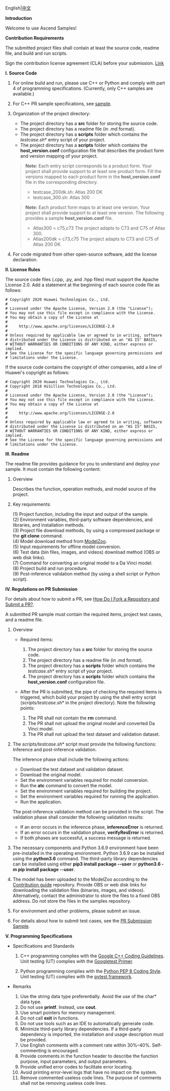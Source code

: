 English|[中文](README_CN.md)

 **Introduction**

Welcome to use Ascend Samples!

 **Contribution Requirements**

The submitted project files shall contain at least the source code, readme file, and build and run scripts.

Sign the contribution license agreement (CLA) before your submission. [Link](https://clasign.osinfra.cn/sign/Z2l0ZWUlMkZhc2NlbmQ=)

 **I. Source Code**

1. For online build and run, please use C++ or Python and comply with part 4 of programming specifications. (Currently, only C++ samples are available.)

2. For C++ PR sample specifications, see [sample](./cplusplus/level2_simple_inference/1_classification/googlenet_imagenet_picture).

3. Organization of the project directory:   
    
    - The project directory has a **src** folder for storing the source code.   
    - The project directory has a readme file (in .md format).   
    - The project directory has a **scripts** folder which contains the **testcase*.sh** entry script of your project.
    - The project directory has a **scripts** folder which contains the **host_version.conf** configuration file that describes the product form and version mapping of your project.
    
    > **Note:** Each entry script corresponds to a product form. Your project shall provide support to at least one product form. Fill the versions mapped to each product form in the **host_version.conf** file in the corresponding directory.
    >- testcase_200dk.sh: Atlas 200 DK   
    >- testcase_300.sh: Atlas 300   
   
    > **Note:** Each product form maps to at least one version. Your project shall provide support to at least one version. The following provides a sample **host_version.conf** file.
    >- Atlas300 = c75,c73        The project adapts to C73 and C75 of Atlas 300.
    >- Atlas200dk = c73,c75        The project adapts to C73 and C75 of Atlas 200 DK.


4. For code migrated from other open-source software, add the license declaration.

 **II. License Rules**

The source code files (.cpp, .py, and .hpp files) must support the Apache License 2.0. Add a statement at the beginning of each source code file as follows:
```
# Copyright 2020 Huawei Technologies Co., Ltd.
#
# Licensed under the Apache License, Version 2.0 (the "License");
# You may not use this file except in compliance with the License.
# You may obtain a copy of the License at
#
#     http://www.apache.org/licenses/LICENSE-2.0
#
# Unless required by applicable law or agreed to in writing, software
# distributed under the License is distributed on an "AS IS" BASIS,
# WITHOUT WARRANTIES OR CONDITIONS OF ANY KIND, either express or implied.
# See the License for the specific language governing permissions and
# limitations under the License.
```
If the source code contains the copyright of other companies, add a line of Huawei's copyright as follows:
```
# Copyright 2020 Huawei Technologies Co., Ltd.
# Copyright 2018 HiSillion Technologies Co., Ltd.
#
# Licensed under the Apache License, Version 2.0 (the "License");
# You may not use this file except in compliance with the License.
# You may obtain a copy of the License at
#
#     http://www.apache.org/licenses/LICENSE-2.0
#
# Unless required by applicable law or agreed to in writing, software
# distributed under the License is distributed on an "AS IS" BASIS,
# WITHOUT WARRANTIES OR CONDITIONS OF ANY KIND, either express or implied.
# See the License for the specific language governing permissions and
# limitations under the License.
```

 **III. Readme**

The readme file provides guidance for you to understand and deploy your sample. It must contain the following content:

1. Overview

    Describes the function, operation methods, and model source of the project.

2. Key requirements:

    (1) Project function, including the input and output of the sample.   
    (2) Environment variables, third-party software dependencies, and libraries, and installation methods.   
    (3) Project file download methods, by using a compressed package or the **git clone** command.   
    (4) Model download method from [ModelZoo](https://github.com/Ascend/modelzoo).  
    (5) Input requirements for offline model conversion.   
    (6) Test data (bin files, images, and videos) download method (OBS or web disk links).   
    (7) Command for converting an original model to a Da Vinci model.   
    (8) Project build and run procedure.  
    (9) Post-inference validation method (by using a shell script or Python script).   

 **IV. Regulations on PR Submission**

For details about how to submit a PR, see [How Do I Fork a Repository and Submit a PR?](https://github.com/Ascend/samples/wikis/%E5%A6%82%E4%BD%95fork%E4%BB%93%E5%BA%93%E5%B9%B6%E6%8F%90%E4%BA%A4PR?sort_id=3271318).

A submitted PR sample must contain the required items, project test cases, and a readme file.

1. Overview

   - Required items: 

        1. The project directory has a **src** folder for storing the source code.   
        2. The project directory has a readme file (in .md format).   
        3. The project directory has a **scripts** folder which contains the **testcase*.sh** entry script of your project.
        4. The project directory has a **scripts** folder which contains the **host_version.conf** configuration file.   

   - After the PR is submitted, the pipe of checking the required items is triggered, which build your project by using the shell entry script (**scripts/testcase*.sh** in the project directory). Note the following points:

        1. The PR shall not contain the **rm** command.   
        2. The PR shall not upload the original model and converted Da Vinci model.   
        3. The PR shall not upload the test dataset and validation dataset.   

2. The **scripts/testcase*.sh** script must provide the following functions:   
    Inference and post-inference validation. 
  
    The inference phase shall include the following actions:   
    - Download the test dataset and validation dataset.    
    - Download the original model.   
    - Set the environment variables required for model conversion.   
    - Run the **atc** command to convert the model.   
    - Set the environment variables required for building the project.   
    - Set the environment variables required for running the application.  
    - Run the application.    

    The post-inference validation method can be provided in the script. The validation phase shall consider the following validation results:   
    - If an error occurs in the inference phase, **inferenceError** is returned.     
    - If an error occurs in the validation phase, **verifyResError** is returned.    
    - If both phases are successful, a success message is returned.   

3. The necessary components and Python 3.6.9 environment have been pre-installed in the operating environment. Python 3.6.9 can be installed using the **python3.6** command. The third-party library dependencies can be installed using either **pip3 install package --user** or **python3.6 -m pip install package --user**.

4. The model has been uploaded to the ModelZoo according to the [Contribution guide](https://github.com/Ascend/modelzoo) repository. Provide OBS or web disk links for downloading the validation files (binaries, images, and videos). Alternatively, contact the administrator to store the files to a fixed OBS address. Do not store the files in the samples repository.

5. For environment and other problems, please submit an issue.

6. For details about how to submit test cases, see the [PR Submission Sample](./cplusplus/level2_simple_inference/1_classification/googlenet_imagenet_picture).


 **V. Programming Specifications**

- Specifications and Standards

    1. C++ programming complies with the [Google C++ Coding Guidelines](http://google.github.io/styleguide/cppguide.html). Unit testing (UT) complies with the [Googletest Primer](https://github.com/google/googletest/blob/master/googletest/docs/primer.md).  

    2. Python programming complies with the [Python PEP 8 Coding Style](https://pep8.org/). Unit testing (UT) complies with the [pytest framework](http://www.pytest.org/en/latest/).

- Remarks

    1. Use the string data type preferentially. Avoid the use of the char* data type.   
    2. Do not use **printf**. Instead, use **cout**.   
    3. Use smart pointers for memory management.   
    4. Do not call **exit** in functions.   
    5. Do not use tools such as an IDE to automatically generate code.   
    6. Minimize third-party library dependencies. If a third-party dependency is imported, the installation and usage description must be provided.   
    7. Use English comments with a comment rate within 30%–40%. Self-commenting is encouraged.   
    8. Provide comments in the function header to describe the function purpose, input parameters, and output parameters.   
    9. Provide unified error codes to facilitate error locating.   
    10. Avoid printing error-level logs that have no impact on the system.   
    11. Remove commented useless code lines. The purpose of comments shall not be removing useless code lines.
